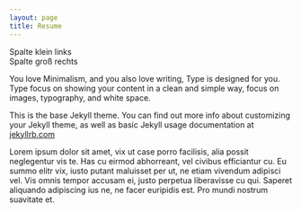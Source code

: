 ```yaml
---
layout: page
title: Resume
---
```


<div class="o-grid">
  <div class="o-grid__col--1-4-s">
  Spalte klein links
  </div>

  <div class="o-grid__col--3-4-s">
  Spalte groß rechts
  </div>
</div>


You love Minimalism, and you also love writing, Type is designed for you. Type focus on showing your content in a clean and simple way, focus on images, typography, and white space.

This is the base Jekyll theme. You can find out more info about customizing your Jekyll theme, as well as basic Jekyll usage documentation at [jekyllrb.com](http://jekyllrb.com/)

Lorem ipsum dolor sit amet, vix ut case porro facilisis, alia possit neglegentur vis te. Has cu eirmod abhorreant, vel civibus efficiantur cu. Eu summo elitr vix, iusto putant maluisset per ut, ne etiam vivendum adipisci vel. Vis omnis tempor accusam ei, justo perpetua liberavisse cu qui. Saperet aliquando adipiscing ius ne, ne facer euripidis est. Pro mundi nostrum suavitate et.
